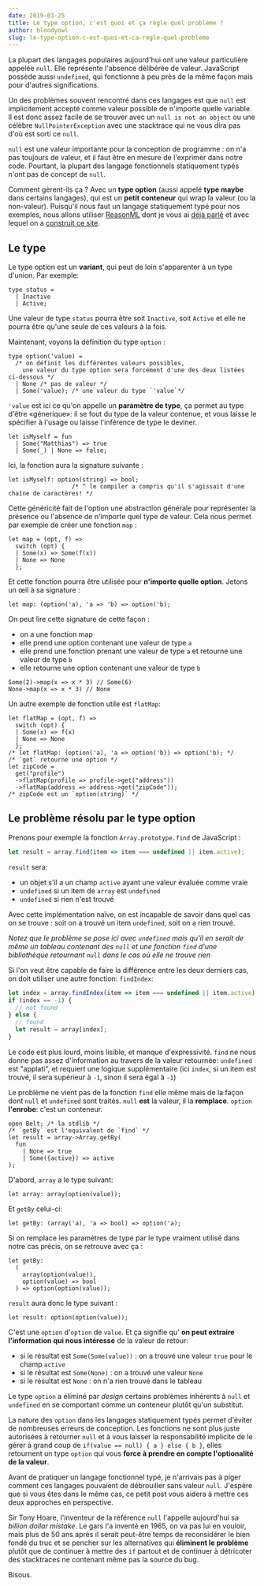 ```yaml
---
date: 2019-03-25
title: Le type option, c'est quoi et ça règle quel problème ?
author: bloodyowl
slug: le-type-option-c-est-quoi-et-ca-regle-quel-probleme
---
```


La plupart des langages populaires aujourd'hui ont une valeur particulière appelée `null`. Elle représente l'absence délibérée de valeur. JavaScript possède aussi `undefined`, qui fonctionne à peu près de la même façon mais pour d'autres significations.

Un des problèmes souvent rencontré dans ces langages est que `null` est implicitement accepté comme valeur possible de n'importe quelle variable. Il est donc assez facile de se trouver avec un `null is not an object` ou une célèbre `NullPointerException` avec une stacktrace qui ne vous dira pas d'où est sorti ce `null`.

`null` est une valeur importante pour la conception de programme : on n'a pas toujours de valeur, et il faut être en mesure de l'exprimer dans notre code. Pourtant, la plupart des langage fonctionnels statiquement typés n'ont pas de concept de `null`.

Comment gèrent-ils ça ? Avec un **type option** (aussi appelé **type maybe** dans certains langages), qui est un **petit conteneur** qui wrap la valeur (ou la non-valeur). Puisqu'il nous faut un langage statiquement typé pour nos exemples, nous allons utiliser [ReasonML](https://reasonml.github.io) dont je vous ai [déjà parlé](/articles/introduction-a-reasonml) et avec lequel on a [construit ce site](/articles/comment-on-a-fait-ce-site).

## Le type

Le type option est un **variant**, qui peut de loin s'apparenter à un type d'union. Par exemple:

```reason
type status =
  | Inactive
  | Active;
```

Une valeur de type `status` pourra être soit `Inactive`, soit `Active` et elle ne pourra être qu'une seule de ces valeurs à la fois.

Maintenant, voyons la définition du type `option` :

```reason
type option('value) =
  /* on définit les différentes valeurs possibles,
    une valeur du type option sera forcément d'une des deux listées ci-dessous */
  | None /* pas de valeur */
  | Some('value); /* une valeur du type `'value`*/
```

`'value` est ici ce qu'on appelle un **paramètre de type**, ça permet au type d'être «génerique»: il se fout du type de la valeur contenue, et vous laisse le spécifier à l'usage ou laisse l'inférence de type le deviner.

```reason
let isMyself = fun
  | Some("Matthias") => true
  | Some(_) | None => false;
```

Ici, la fonction aura la signature suivante :

```reason
let isMyself: option(string) => bool;
                  /* ^ le compiler a compris qu'il s'agissait d'une chaîne de caractères! */
```

Cette généricité fait de l'option une abstraction générale pour représenter la présence ou l'absence de n'importe quel type de valeur. Cela nous permet par exemple de créer une fonction `map` :

```reason
let map = (opt, f) =>
  switch (opt) {
  | Some(x) => Some(f(x))
  | None => None
  };
```

Et cette fonction pourra être utilisée pour **n'importe quelle option**. Jetons un œil à sa signature :

```reason
let map: (option('a), 'a => 'b) => option('b);
```

On peut lire cette signature de cette façon :

- on a une fonction map
- elle prend une option contenant une valeur de type `a`
- elle prend une fonction prenant une valeur de type `a` et retourne une valeur de type `b`
- elle retourne une option contenant une valeur de type `b`

```reason
Some(2)->map(x => x * 3) // Some(6)
None->map(x => x * 3) // None
```

Un autre exemple de fonction utile est `flatMap`:

```reason
let flatMap = (opt, f) =>
  switch (opt) {
  | Some(x) => f(x)
  | None => None
  };
/* let flatMap: (option('a), 'a => option('b)) => option('b); */
/* `get` retourne une option */
let zipCode =
  get("profile")
  ->flatMap(profile => profile->get("address"))
  ->flatMap(address => address->get("zipCode"));
/* zipCode est un `option(string)` */
```

## Le problème résolu par le type option

Prenons pour exemple la fonction `Array.prototype.find` de JavaScript :

```js
let result = array.find(item => item === undefined || item.active);
```

`result` sera:

- un objet s'il a un champ `active` ayant une valeur évaluée comme vraie
- `undefined` si un item de `array` est `undefined`
- `undefined` si rien n'est trouvé

Avec cette implémentation naïve, on est incapable de savoir dans quel cas on se trouve : soit on a trouvé un item `undefined`, soit on a rien trouvé.

_Notez que le problème se pose ici avec `undefined` mais qu'il en serait de même un tableau contenant des `null` et une fonction `find` d'une bibliothèque retournant `null` dans le cas où elle ne trouve rien_

Si l'on veut être capable de faire la différence entre les deux derniers cas, on doit utiliser une autre fonction: `findIndex`:

```js
let index = array.findIndex(item => item === undefined || item.active);
if (index == -1) {
  // not found
} else {
  // found
  let result = array[index];
}
```

Le code est plus lourd, moins lisible, et manque d'expressivité. `find` ne nous donne pas assez d'information au travers de la valeur retournée: `undefined` est "applati", et requiert une logique supplémentaire (ici `index`, si un item est trouvé, il sera supérieur à `-1`, sinon il sera égal à `-1`)

Le problème ne vient pas de la fonction `find` elle même mais de la façon dont `null` et `undefined` sont traités. `null` **est** la valeur, il la **remplace**. `option` **l'enrobe**: c'est un conteneur.

```reason
open Belt; /* la stdlib */
/* `getBy` est l'equivalent de `find` */
let result = array->Array.getBy(
  fun
    | None => true
    | Some({active}) => active
);
```

D'abord, `array` a le type suivant:

```reason
let array: array(option(value));
```

Et `getBy` celui-ci:

```reason
let getBy: (array('a), 'a => bool) => option('a);
```

Si on remplace les paramètres de type par le type vraiment utilisé dans notre cas précis, on se retrouve avec ça :

```reason
let getBy:
  (
    array(option(value)),
    option(value) => bool
  ) => option(option(value));
```

`result` aura donc le type suivant :

```reason
let result: option(option(value));
```

C'est une `option` d'`option` de `value`. Et ça signifie qu' **on peut extraire l'information qui nous intéresse** de la valeur de retour:

- si le résultat est `Some(Some(value))` : on a trouvé une valeur `true` pour le champ `active`
- si le résultat est `Some(None)` : on a trouvé une valeur `None`
- si le résultat est `None` : on n'a rien trouvé dans le tableau

Le type `option` a éliminé par _design_ certains problèmes inhérents à `null` et `undefined` en se comportant comme un conteneur plutôt qu'un substitut.

La nature des `option` dans les langages statiquement typés permet d'éviter de nombreuses erreurs de conception. Les fonctions ne sont plus juste autorisées à retourner `null` et à vous laisser la responsabilité implicite de le gérer à grand coup de `if(value == null) { a } else { b }`, elles retournent un type `option` qui vous **force à prendre en compte l'optionalité de la valeur**.

Avant de pratiquer un langage fonctionnel typé, je n'arrivais pas à piger comment ces langages pouvaient de débrouiller sans valeur `null`. J'espère que si vous êtes dans le même cas, ce petit post vous aidera à mettre ces deux approches en perspective.

Sir Tony Hoare, l'inventeur de la référence `null` l'appelle aujourd'hui sa _billion dollar mistake_. Le gars l'a inventé en 1965, on va pas lui en vouloir, mais plus de 50 ans après il serait peut-être temps de reconsidérer le bien fondé du truc et se pencher sur les alternatives qui **éliminent le problème** plutôt que de continuer à mettre des `if` partout et de continuer à détricoter des stacktraces ne contenant même pas la source du bug.

Bisous.
